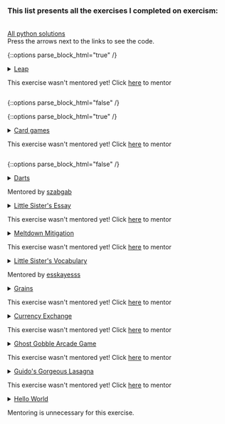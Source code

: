 ### This list presents all the exercises I completed on exercism:
\
  [All python solutions](https://exercism.org/profiles/TomerAntman/solutions?track_slug=python) \
  Press the arrows next to the links to see the code.

[//]: <> (Leap)
{::options parse_block_html="true" /}
<details> 
<summary> <a href="https://exercism.org/tracks/python/exercises/leap/solutions/TomerAntman">Leap</a>
<p> This exercise wasn't mentored yet! Click <U> <a href="https://exercism.org/mentoring/external_requests/3805d6743b3c44bda45cdd2d82cd7c0e">here</a></U> to mentor
</summary>
<p>

```python
def leap_year(year):
    leap = False
    if (year % 4 == 0):
        if (year % 100 != 0) or (year % 400 == 0):
            leap = True
            
    return (leap) 
```

</p>
</details> 

{::options parse_block_html="false" /}

[//]: <> (Card games)
{::options parse_block_html="true" /}
<details>
<summary> <a href="https://exercism.org/tracks/python/exercises/card-games/solutions/TomerAntman">Card games</a>
<p> This exercise wasn't mentored yet! Click <U> <a href="https://exercism.org/mentoring/external_requests/6901470b1b454bdb809d12a743527f61">here</a></U> to mentor
</summary>
<p>

```python
def get_rounds(number):
    """
     :param number: int - current round number.
     :return: list - current round and the two that follow.
    """
    
    return([number, number+1, number+2])
    
def concatenate_rounds(rounds_1, rounds_2):
    """
    :param rounds_1: list - first rounds played.
    :param rounds_2: list - second set of rounds played.
    :return: list - all rounds played.
    """
    
    return(rounds_1+rounds_2)
def list_contains_round(rounds, number):
    """
    :param rounds: list - rounds played.
    :param number: int - round number.
    :return:  bool - was the round played?
    """
    return (number in rounds)
def card_average(hand):
    """
    :param hand: list - cards in hand.
    :return:  float - average value of the cards in the hand.
    """
    
    return(sum(hand) / len(hand))
    
def approx_average_is_average(hand):
    """
    :param hand: list - cards in hand.
    :return: bool - is approximate average the same as true average?
    """
    
    first_and_last = 0.5 * (hand[0]+hand[-1])
    middle = hand[len(hand)//2]
    return( card_average(hand) in [first_and_last, middle] )
    
def average_even_is_average_odd(hand):
    """
    :param hand: list - cards in hand.
    :return: bool - are even and odd averages equal?
    """
    
    return(card_average(hand[0::2]) == card_average(hand[1::2]))
    
def maybe_double_last(hand):
    """
    :param hand: list - cards in hand.
    :return: list - hand with Jacks (if present) value doubled.
    """
    
    if hand[-1]==11 : hand[-1]=22
    return(hand)
```

</p>
</details>

{::options parse_block_html="false" /}

[//]: <> (Darts)
<details> 
<summary> <a href="https://exercism.org/tracks/python/exercises/darts/solutions/TomerAntman">Darts</a>
<p> Mentored by <a href="https://exercism.org/profiles/szabgab">szabgab</a> 
</summary>
<p>

```python
def score(x, y):
    """
    Since the center of the circle is (0,0) then the equation of the circles are x^2 + y^2 = r^2
    """
    distance = x**2 + y**2
    if (distance > 100) : # r=10
        return (0)
        
    if (distance > 25) : # r=5
        return (1)

    if (distance > 1)  : # r=1
        return (5)

    #else:
    return(10)
```

</p>
</details>

[//]: <> (Little Sister's Essay)
<details> 
<summary> <a href="https://exercism.org/tracks/python/exercises/little-sisters-essay/solutions/TomerAntman">Little Sister's Essay</a>
<p> This exercise wasn't mentored yet! Click <U> <a href="https://exercism.org/mentoring/external_requests/44328d7eb009418aab4638766f5d3e96">here</a></U> to mentor
</summary>
<p>

```python
def capitalize_title(title):
    """
    :param title: str title string that needs title casing
    :return:  str title string in title case (first letters capitalized)
    """

    return(title.title())


def check_sentence_ending(sentence):
    """
    :param sentence: str a sentence to check.
    :return:  bool True if punctuated correctly with period, False otherwise.
    """

    return(sentence.endswith('.'))


def clean_up_spacing(sentence):
    """
    :param sentence: str a sentence to clean of leading and trailing space characters.
    :return: str a sentence that has been cleaned of leading and trailing space characters.
    """

    return(sentence.strip())


def replace_word_choice(sentence, old_word, new_word):
    """
    :param sentence: str a sentence to replace words in.
    :param old_word: str word to replace
    :param new_word: str replacement word
    :return:  str input sentence with new words in place of old words
    """

    return(sentence.replace(old_word, new_word))

```

</p>
</details>

[//]: <> (Meltdown Mitigation)
<details>
<summary> <a href="https://exercism.org/tracks/python/exercises/meltdown-mitigation/solutions/TomerAntman">Meltdown Mitigation</a>
<p> This exercise wasn't mentored yet! Click <U> <a href="https://exercism.org/mentoring/external_requests/e3fbbf8881c048daabca216310760179">here</a></U> to mentor
</summary>
<p>

```python

def is_criticality_balanced(temperature, neutrons_emitted):
    """Verify criticality is balanced.
 
    :param temperature: temperature value (integer or float)
    :param neutrons_emitted: number of neutrons emitted per second (integer or float)
    :return:  boolean True if conditions met, False if not
 
    A reactor is said to be critical if it satisfies the following conditions:
    - The temperature is less than 800.
    - The number of neutrons emitted per second is greater than 500.
    - The product of temperature and neutrons emitted per second is less than 500000.
    """
    if temperature < 800 and neutrons_emitted > 500 and (temperature * neutrons_emitted)< 500_000:
        return (True)
    else: return (False)


def reactor_efficiency(voltage, current, theoretical_max_power):
    """Assess reactor efficiency zone.
    :param voltage: voltage value (integer or float)
    :param current: current value (integer or float)
    :param theoretical_max_power: power that corresponds to a 100% efficiency (integer or float)
    :return: str one of 'green', 'orange', 'red', or 'black'
 
    Efficiency can be grouped into 4 bands:
 
    1. green -> efficiency of 80% or more,
    2. orange -> efficiency of less than 80% but at least 60%,
    3. red -> efficiency below 60%, but still 30% or more,
    4. black ->  less than 30% efficient.
 
    The percentage value is calculated as
    (generated power/ theoretical max power)*100
    where generated power = voltage * current
    """
    generated_power = voltage * current
    precentage_value = (generated_power / theoretical_max_power)*100
    if precentage_value >= 80:
        return ("green")
    elif precentage_value < 80 and precentage_value >= 60:
        return ("orange")
    elif precentage_value < 60 and precentage_value >= 30:
        return ("red")
    else:
        return("black")


def fail_safe(temperature, neutrons_produced_per_second, threshold):
    """Assess and return status code for the reactor.
    :param temperature: value of the temperature (integer or float)
    :param neutrons_produced_per_second: neutron flux (integer or float)
    :param threshold: threshold (integer or float)
    :return: str one of: 'LOW', 'NORMAL', 'DANGER'
 
    - `temperature * neutrons per second` < 90% of `threshold` == 'LOW'
    - `temperature * neutrons per second` +/- 10% of `threshold` == 'NORMAL'
    - `temperature * neutrons per second` is not in the above-stated ranges ==  'DANGER'
    """
    assessment = temperature * neutrons_produced_per_second
    if assessment < (0.9 * threshold):
        return("LOW")
    elif assessment <= (1.1 * threshold) and assessment >= (0.9 * threshold):
        return("NORMAL")
    else:
        return("DANGER")

```
</p>
</details>

[//]: <> (Little Sister's Vocabulary)
<details>
<summary> <a href="https://exercism.org/tracks/python/exercises/little-sisters-vocab/solutions/TomerAntman">Little Sister's Vocabulary</a>
<p> Mentored by <a href="https://exercism.org/profiles/esskayesss">esskayesss</a> 
</summary>
<p>

```python

def add_prefix_un(word):
    """
    :param word: str of a root word
    :return:  str of root word with un prefix
 
    This function takes `word` as a parameter and
    returns a new word with an 'un' prefix.
    """
    return('un'+word)


def make_word_groups(vocab_words):
    """
    :param vocab_words: list of vocabulary words with a prefix.
    :return: str of prefix followed by vocabulary words with
             prefix applied, separated by ' :: '.
 
    This function takes a `vocab_words` list and returns a string
    with the prefix  and the words with prefix applied, separated
     by ' :: '.
    """
    for i in range(1,len(vocab_words)):
        vocab_words[i] = vocab_words[0] + vocab_words[i]
    
    return(' :: '.join(vocab_words))    


def remove_suffix_ness(word):
    """
    :param word: str of word to remove suffix from.
    :return: str of word with suffix removed & spelling adjusted.
 
    This function takes in a word and returns the base word with `ness` removed.
    """
    result = word[0:-4]
    if result[-1] == 'i':
        result = result[0:-1]+'y'
    return(result)


def noun_to_verb(sentence, index):
    """
    :param sentence: str that uses the word in sentence
    :param index:  index of the word to remove and transform
    :return:  str word that changes the extracted adjective to a verb.
 
    A function takes a `sentence` using the
    vocabulary word, and the `index` of the word once that sentence
    is split apart.  The function should return the extracted
    adjective as a verb.
    """
    """
    My solution consists of first erasing commas and dots and then splitting
    """
    return(sentence.replace(",","").replace(".","").split()[index]+'en')

```
</p>
</details>

[//]: <> (Grains)
<details>
<summary> <a href="https://exercism.org/tracks/python/exercises/grains/solutions/TomerAntman">Grains</a>
<p> This exercise wasn't mentored yet! Click <U> <a href="https://exercism.org/mentoring/external_requests/8b23ec46cad84589b823eab173d6630f">here</a></U> to mentor
</summary>
<p>

```python
def square(number):
    if number <= 0 or number > 64:
        raise ValueError("square must be between 1 and 64")
    else:
        return(2**(number-1))


def total():
    tot_count = 0
    for number in range (1,65):
        tot_count += square(number) 

    return(tot_count)
```
</p>
</details>

[//]: <> (Currency Exchange)
<details>
<summary> <a href="https://exercism.org/tracks/python/exercises/currency-exchange/solutions/TomerAntman">Currency Exchange</a>
<p> This exercise wasn't mentored yet! Click <U> <a href="https://exercism.org/mentoring/external_requests/a5b5076e1ab24bbdb6650d62bdbcb400">here</a></U> to mentor
</summary>
<p>

```python
def exchange_money(budget, exchange_rate):
    """
    :param budget: float - amount of money you are planning to exchange.
    :param exchange_rate: float - unit value of the foreign currency.
    :return: float - exchanged value of the foreign currency you can receive.
    """
    
    return(budget / exchange_rate)


def get_change(budget, exchanging_value):
    """
    :param budget: float - amount of money you own.
    :param exchanging_value: int - amount of your money you want to exchange now.
    :return: float - amount left of your starting currency after exchanging.
    """
    return (budget - exchanging_value)


def get_value_of_bills(denomination, number_of_bills):
    """
    :param denomination: int - the value of a bill.
    :param number_of_bills: int - amount of bills you received.
    :return: int - total value of bills you now have.
    """
    
    return(denomination * number_of_bills)


def get_number_of_bills(budget, denomination):
    """
    :param budget: float - the amount of money you are planning to exchange.
    :param denomination: int - the value of a single bill.
    :return: int - number of bills after exchanging all your money.
    """
    
    return(budget // denomination)

    
def exchangeable_value(budget, exchange_rate, spread, denomination):
    """
    :param budget: float - the amount of your money you are planning to exchange.
    :param exchange_rate: float - the unit value of the foreign currency.
    :param spread: int - percentage that is taken as an exchange fee.
    :param denomination: int - the value of a single bill.
    :return: int - maximum value you can get.
    """
    
    value_after_exchange = int(exchange_money(budget, exchange_rate * ((spread+100)/100)))
    return (value_after_exchange - (value_after_exchange % denomination))


def non_exchangeable_value(budget, exchange_rate, spread, denomination):
    """
    :param budget: float - the amount of your money you are planning to exchange.
    :param exchange_rate: float - the unit value of the foreign currency.
    :param spread: int - percentage that is taken as an exchange fee.
    :param denomination: int - the value of a single bill.
    :return: int non-exchangeable value.
    """
    
    value_after_exchange = int(exchange_money(budget, exchange_rate * ((spread+100)/100)))
    return (value_after_exchange % denomination)

```
</p>
</details>

[//]: <> (Ghost Gobble Arcade Game)
<details>
<summary> <a href="https://exercism.org/tracks/python/exercises/ghost-gobble-arcade-game/solutions/TomerAntman">Ghost Gobble Arcade Game</a>
<p> This exercise wasn't mentored yet! Click <U> <a href="https://exercism.org/mentoring/external_requests/31780a1e29104e909f8baa763659e3f4">here</a></U> to mentor
</summary>
<p>

```python
def eat_ghost(power_pellet_active, touching_ghost):
    """
    :param power_pellet_active: bool - does the player have an active power pellet?
    :param touching_ghost:  bool - is the player touching a ghost?
    :return: bool
    """
    
    return (power_pellet_active and touching_ghost)


def score(touching_power_pellet, touching_dot):
    """
    :param touching_power_pellet: bool - does the player have an active power pellet?
    :param touching_dot:  bool - is the player touching a dot?
    :return: bool
    """
    
    return (touching_power_pellet or touching_dot)


def lose(power_pellet_active, touching_ghost):
    """
    :param power_pellet_active: bool - does the player have an active power pellet?
    :param touching_ghost: bool - is the player touching a ghost?
    :return: bool
    """
    
    return (touching_ghost and not power_pellet_active)


def win(has_eaten_all_dots, power_pellet_active, touching_ghost):
    """
    :param has_eaten_all_dots: bool - has the player "eaten" all the dots?
    :param power_pellet_active: bool - does the player have an active power pellet?
    :param touching_ghost:  bool - is the player touching a ghost?
    :return: bool
    """
    
    return (has_eaten_all_dots and not lose(power_pellet_active, touching_ghost))
    

```
</p>
</details>

[//]: <> (Guido's Gorgeous Lasagna)
<details>
<summary> <a href="https://exercism.org/tracks/python/exercises/guidos-gorgeous-lasagna/solutions/TomerAntman">Guido's Gorgeous Lasagna</a>
<p> This exercise wasn't mentored yet! Click <U> <a href="https://exercism.org/mentoring/external_requests/aac59c659f33464188dc031d41b62ac8">here</a></U> to mentor
</summary>
<p>

```python
# TODO: define the 'EXPECTED_BAKE_TIME' constant
# TODO: consider defining the 'PREPARATION_TIME' constant
#       equal to the time it takes to prepare a single layer
EXPECTED_BAKE_TIME = 40 #minutes
PREPARATION_TIME = 2 #time it takes to prepare a single layer (in minutes)
# TODO: define the 'bake_time_remaining()' function
def bake_time_remaining(elapsed_bake_time = 30):
    """Calculate the bake time remaining
    
    :param elapsed_bake_time: int baking time already elapsed.
    :return: int remaining bake time derived from 'EXPECTED_BAKE_TIME'.
 
    Function that takes the actual minutes the lasagna has been in the oven as
    an argument and returns how many minutes the lasagna still needs to bake
    based on the `EXPECTED_BAKE_TIME`.
    """
    return (EXPECTED_BAKE_TIME - elapsed_bake_time)


# TODO: define the 'preparation_time_in_minutes()' function
#       and consider using 'PREPARATION_TIME' here
    
def preparation_time_in_minutes(number_of_layers = 2):
    """
    This function calculates the time it takes to prepare the cake before baking it. It considers the time it takes to prepare a layer and the number of layers
    """
    return(number_of_layers * PREPARATION_TIME)

# TODO: define the 'elapsed_time_in_minutes()' function
def elapsed_time_in_minutes(number_of_layers = 2, elapsed_bake_time = 30):
    """
    This function combines the time of preparation (see function: preparation_time_in_minutes) and the time the cake has been in the oven.
    """
    return(preparation_time_in_minutes(number_of_layers) + elapsed_bake_time)

```
</p>
</details>


[//]: <> (Hello World)
<details>
<summary> <a href="https://exercism.org/tracks/python/exercises/hello-world/solutions/TomerAntman"> Hello World</a>
<p> Mentoring is unnecessary for this exercise.
</summary>
<p>

```python
def hello():
    return 'Hello, World!'
```
</p>
</details>


[//]: <> (_)
<!-- 
<details>
<summary> <a href="_">_</a>
<p> Not yet mentored...
</summary>
<p>

```python

```
</p>
</details>
-->